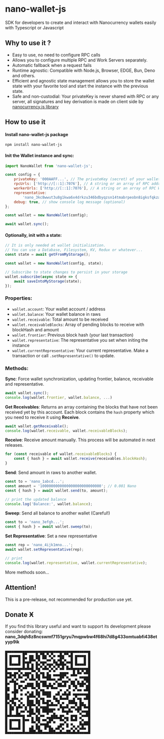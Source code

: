 # nano-wallet-js

SDK for developers to create and interact with Nanocurrency wallets easily with Typescript or Javascript

## Why to use it ?

- Easy to use, no need to configure RPC calls
- Allows you to configure multiple RPC and Work Servers separately.
- Automatic fallback when a request fails
- Runtime agnostic: Compatible with Node.js, Browser, EDGE, Bun, Deno and others.
- Efficient and agnostic state management allows you to store the wallet state with your favorite tool and start the instance with the previous state.
- Safe and non-custodial: Your privateKey is never shared with RPC or any server, all signatures and key derivation is made on client side by [nanocurrency.js library](https://github.com/marvinroger/nanocurrency-js)

## How to use it

#### Install nano-wallet-js package

```
npm install nano-wallet-js
```

#### Init the Wallet instance and sync:

```js
import NanoWallet from 'nano-wallet-js';

const config = {
	privateKey: '000AAFF...', // The privateKey (secret) of your wallet (not the SEED, neither the MNEMONIC)
	rpcUrls: ['http://[::1]:7076'], // A string or an array of RPC addresses
	workerUrls: ['http://[::1]:7076'], // A string or an array of RPC Worker Server. Can be the same as rpcUrls
	representative:
		'nano_3kc8wwut3u8g1kwa6x4drkzu346bdbyqzsn14tmabrpeobn8igksfqkzajbb', // representative account
	debug: true, // show console log message (optional)
};

const wallet = new NanoWallet(config);

await wallet.sync();
```

#### Optionally, init with a state:

```js
// It is only needed at wallet initialization.
// You can use a Database, Filesystem, KV, Redux or whatever...
const state = await getFromMyStorage();

const wallet = new NanoWallet(config, state);

// Subscribe to state changes to persist in your storage
wallet.subscribe(async state => {
	await saveIntoMyStorage(state);
});
```

### Properties:

- `wallet.account`: Your wallet account / address
- `wallet.balance`: Your wallet balance in raws
- `wallet.receivable`: Total amount to be received
- `wallet.receivableBlocks`: Array of pending blocks to receive with blockHash and amount
- `wallet.frontier`: Previous block hash (your last transaction)
- `wallet.representative`: The representative you set when initing the instance
- `wallet.currentRepresentative`: Your current representative. Make a transaction or call `.setRepresentative()` to update.

### Methods:

**Sync**: Force wallet synchronization, updating frontier, balance, receivable and representative.

```js
await wallet.sync();
console.log(wallet.frontier, wallet.balance, ...)
```

**Get Receivables**:
Returns an array containing the blocks that have not been received yet by this account. Each block contains
the `hash` property which you need to receive it using **Receive**.

```js
await wallet.getReceivable();
console.log(wallet.receivable, wallet.receivableBlocks);
```

**Receive**: Receive amount manually. This process will be automated in next releases.

```js
for (const receivable of wallet.receivableBlocks) {
	const { hash } = await wallet.receive(receivables.blockHash);
}
```

**Send**: Send amount in raws to another wallet.

```js
const to = 'nano_1abcd...';
const amount = '1000000000000000000000000000'; // 0.001 Nano
const { hash } = await wallet.send(to, amount);

// print the updated balance
console.log('Balance:', wallet.balance);
```

**Sweep**: Send all balance to another wallet (Careful!)

```js
const to = 'nano_3efgh...';
const { hash } = await wallet.sweep(to);
```

**Set Representative**: Set a new representative

```js
const rep = 'nano_4ijk1mno...';
await wallet.setRepresentative(rep);

// print
console.log(wallet.representative, wallet.currentRepresentative);
```

More methods soon...

## Attention!

This is a pre-release, not recommended for production use yet.

## Donate Ӿ

If you find this library useful and want to support its development please consider donating:
**nano_3dqh8z8ncswmf7151gryu7mqpwbw4f68hi7d8g433omtuabfi438etyyp9ik**

    ▄▄▄▄▄▄▄▄▄▄▄▄▄▄▄▄▄▄▄▄▄▄▄▄▄▄▄▄▄▄▄▄▄▄▄▄▄▄▄
    █ ▄▄▄▄▄ █▀ ▄▄ █▄▀█▄▀▄▀▄ ▄█▄▀▀▄█ ▄▄▄▄▄ █
    █ █   █ █▀ ██▄▀█ ▀▀▄▄▀▄ ▄█▀▄  █ █   █ █
    █ █▄▄▄█ █▀█▀▄ █▄▀█▀▄▄▄▀█▄██▄▀▀█ █▄▄▄█ █
    █▄▄▄▄▄▄▄█▄█▄█ █▄▀▄█▄▀▄▀▄▀▄█ █▄█▄▄▄▄▄▄▄█
    █▄▄ ▄▄▀▄ ▄▄▄▀▀▄▀▄▄ ▄▀ ▀  ▄▄▄▄  █ █▄▀▄██
    █▄█▀█ █▄▀▀█ █ ██ █▄██ ▀▀▀██▀▄ ▀▀▀ ▄▄▄▄█
    █ ▄█▄▀ ▄▄▀ ▀▀▀▄▀▄▄▄▀▀▀▀▄▀▀▄▄▄▀▄▄▀▄ ▄▀██
    █▀  █▀▄▄ ▄███ ██ ██▄█▄▀ ██▄█ ▄▀█▄▀██▀▄█
    ██  █▄▀▄▀▀  ▀▀▄▀▄▄ ▀ ▀▀▀ ▄  ▄▀ ▄▀▄▄ ▄██
    █▄ ▀█▀ ▄ ▄▀▄█ ██ ████  ▄█ ▄█▄█ ▄▄▄▄▄▄▄█
    ██ ▄█▄ ▄  █▀▀▀▄▀▄▄ ▀▀ █▄ █▄▄█  ▄▀▄▄ ▄██
    █▄▀█▄ ▀▄  ███ ██ █▄█▀▄ ▀█ ▄  ███▄ █▄  █
    █ █▄▀▄█▄▀▄▀█▀▀▄▀▄▄▄█▀▀▀▀ █▄▄█ ▄▄▀▄█▀█▄█
    █ █▀ █ ▄▄▀▄██ ██ █████▀ ▀ █▄▄█▄ ▀█▀▄▄▄█
    █▄█▄▄██▄▄ ▄█▀▀▄▀▄▄ ▀ ▄█▄ ▄▄ ▀ ▄▄▄ ▀▄▄██
    █ ▄▄▄▄▄ █▄▄ █ ██ ▄▄▀██▀▀▀█▄▀█ █▄█ ▀▄  █
    █ █   █ █   ▀▀▄▀▄▄▄█▀ ▀  ▄▄▀▄ ▄   █▄███
    █ █▄▄▄█ █  ▄█ ██  █▀█▄ ▄█▀▄ ▀ ▄▀▄▀▄█▄ █
    █▄▄▄▄▄▄▄█▄▄███▄██▄▄▄███▄▄█▄▄██▄█▄█▄▄▄▄█
